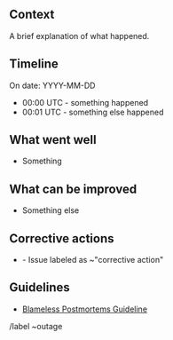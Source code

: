 
## Context

A brief explanation of what happened.

## Timeline

On date: YYYY-MM-DD

- 00:00 UTC - something happened
- 00:01 UTC - something else happened


## What went well

- Something

## What can be improved

- Something else

## Corrective actions

- <Bare Issue link> - Issue labeled as ~"corrective action"

## Guidelines

* [Blameless Postmortems Guideline](https://about.gitlab.com/handbook/infrastructure/#postmortems)

/label ~outage
